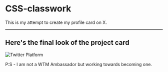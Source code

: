# CSS-classwork
This is my attempt to create my profile card on X. 

-------------------------------------------------------------------------------------------------------------------------------------------------------------------------------------------------------
Here's the final look of the project card
------------------------------------------------------------------------------------------------------------------------------------------------------------------------------------------------------
![Twitter Platform](https://github.com/Juliedamsel/CSS-classwork/assets/139223683/f189d51b-b76e-4132-8521-0a23a82a99c9)

P:S - I am not a WTM Ambassador but working towards becoming one.
